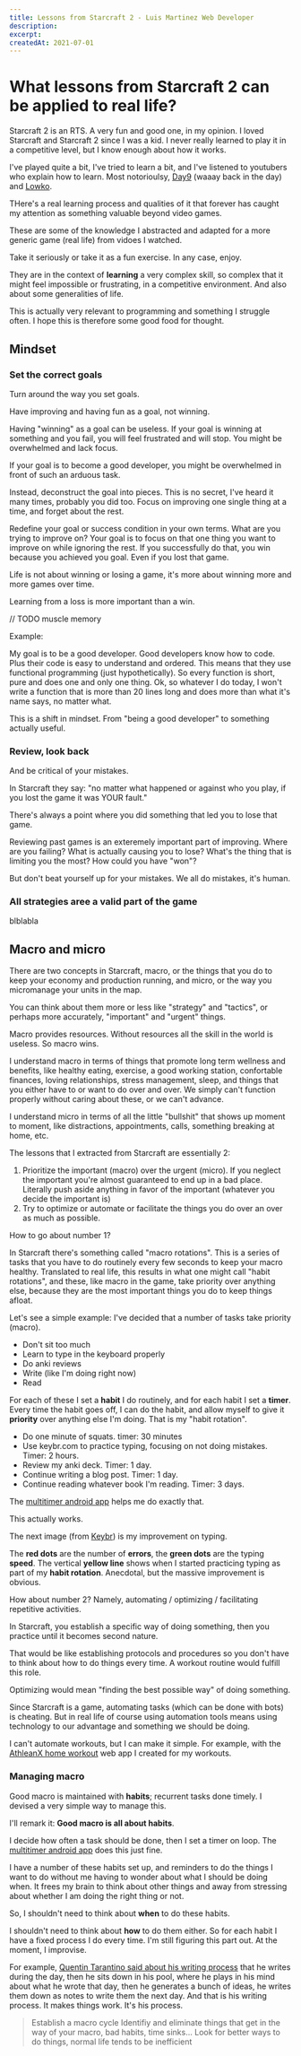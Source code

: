 ```yaml
---
title: Lessons from Starcraft 2 - Luis Martinez Web Developer
description:
excerpt:
createdAt: 2021-07-01
---
```


# What lessons from Starcraft 2 can be applied to real life?

Starcraft 2 is an RTS. A very fun and good one, in my opinion. I loved Starcraft and Starcraft 2 since I was a kid. I never really learned to play it in a competitive level, but I know enough about how it works.

I've played quite a bit, I've tried to learn a bit, and I've listened to youtubers who explain how to learn. Most notorioulsy, [Day9](https://www.youtube.com/channel/UCaxar6TBM-94_ezoS00fLkA) (waaay back in the day) and [Lowko](https://www.youtube.com/channel/UCZNTsLA6t6bRoj-5QRmqt_w).

THere's a real learning process and qualities of it that forever has caught my attention as something valuable beyond video games.

These are some of the knowledge I abstracted and adapted for a more generic game (real life) from vidoes I watched.

Take it seriously or take it as a fun exercise. In any case, enjoy.

They are in the context of **learning** a very complex skill, so complex that it might feel impossible or frustrating, in a competitive environment. And also about some generalities of life.

This is actually very relevant to programming and something I struggle often. I hope this is therefore some good food for thought.

## Mindset

### Set the correct goals

Turn around the way you set goals.

Have improving and having fun as a goal, not winning.

Having "winning" as a goal can be useless. If your goal is winning at something and you fail, you will feel frustrated and will stop. You might be overwhelmed and lack focus.

If your goal is to become a good developer, you might be overwhelmed in front of such an arduous task.

Instead, deconstruct the goal into pieces. This is no secret, I've heard it many times, probably you did too. Focus on improving one single thing at a time, and forget about the rest.

Redefine your goal or success condition in your own terms. What are you trying to improve on? Your goal is to focus on that one thing you want to improve on while ignoring the rest. If you successfully do that, you win because you achieved you goal. Even if you lost that game.

Life is not about winning or losing a game, it's more about winning more and more games over time.

Learning from a loss is more important than a win.

// TODO muscle memory

Example:

My goal is to be a good developer. Good developers know how to code. Plus their code is easy to understand and ordered. This means that they use functional programming (just hypothetically). So every function is short, pure and does one and only one thing. Ok, so whatever I do today, I won't write a function that is more than 20 lines long and does more than what it's name says, no matter what.

This is a shift in mindset. From "being a good developer" to something actually useful.

### Review, look back

And be critical of your mistakes.

In Starcraft they say: "no matter what happened or against who you play, if you lost the game it was YOUR fault."

There's always a point where you did something that led you to lose that game.

Reviewing past games is an exteremely important part of improving. Where are you failing? What is actually causing you to lose? What's the thing that is limiting you the most? How could you have "won"?

But don't beat yourself up for your mistakes. We all do mistakes, it's human.

### All strategies aree a valid part of the game

blblabla

## Macro and micro

There are two concepts in Starcraft, macro, or the things that you do to keep your economy and production running, and micro, or the way you micromanage your units in the map.

You can think about them more or less like "strategy" and "tactics", or perhaps more accurately, "important" and "urgent" things.

Macro provides resources. Without resources all the skill in the world is useless. So macro wins.

I understand macro in terms of things that promote long term wellness and benefits, like healthy eating, exercise, a good working station, confortable finances, loving relationships, stress management, sleep, and things that you either have to or want to do over and over. We simply can't function properly without caring about these, or we can't advance.

I understand micro in terms of all the little "bullshit" that shows up moment to moment, like distractions, appointments, calls, something breaking at home, etc.

The lessons that I extracted from Starcraft are essentially 2:

1. Prioritize the important (macro) over the urgent (micro). If you neglect the important you're almost guaranteed to end up in a bad place. Literally push aside anything in favor of the important (whatever you decide the important is)
2. Try to optimize or automate or facilitate the things you do over an over as much as possible.

How to go about number 1?

In Starcraft there's something called "macro rotations". This is a series of tasks that you have to do routinely every few seconds to keep your macro healthy. Translated to real life, this results in what one might call "habit rotations", and these, like macro in the game, take priority over anything else, because they are the most important things you do to keep things afloat.

Let's see a simple example: I've decided that a number of tasks take priority (macro).

- Don't sit too much
- Learn to type in the keyboard properly
- Do anki reviews
- Write (like I'm doing right now)
- Read

For each of these I set a **habit** I do routinely, and for each habit I set a **timer**. Every time the habit goes off, I can do the habit, and allow myself to give it **priority** over anything else I'm doing. That is my "habit rotation".

- Do one minute of squats. timer: 30 minutes
- Use keybr.com to practice typing, focusing on not doing mistakes. Timer: 2 hours.
- Review my anki deck. Timer: 1 day.
- Continue writing a blog post. Timer: 1 day.
- Continue reading whatever book I'm reading. Timer: 3 days.

The [multitimer android app](https://play.google.com/store/apps/details?id=com.jee.timer&hl=en&gl=US) helps me do exactly that.

This actually works.

The next image (from [Keybr](https://www.keybr.com/)) is my improvement on typing.

<base-img path="typing-chart_q9ezmm" alt="My typing speed improves dramatically after adding it to my habit rotation"></base-img>

The **red dots** are the number of **errors**, the **green dots** are the typing **speed**. The vertical **yellow line** shows when I started practicing typing as part of my **habit rotation**. Anecdotal, but the massive improvement is obvious.

How about number 2? Namely, automating / optimizing / facilitating repetitive activities.

In Starcraft, you establish a specific way of doing something, then you practice until it becomes second nature.

That would be like establishing protocols and procedures so you don't have to think about how to do things every time. A workout routine would fulfill this role.

Optimizing would mean "finding the best possible way" of doing something.

Since Starcraft is a game, automating tasks (which can be done with bots) is cheating. But in real life of course using automation tools means using technology to our advantage and something we should be doing.

I can't automate workouts, but I can make it simple. For example, with the [AthleanX home workout](https://ahtleanx-home-workout.netlify.app/) web app I created for my workouts.

### Managing macro

Good macro is maintained with **habits**; recurrent tasks done timely. I devised a very simple way to manage this.

I'll remark it: **Good macro is all about habits**.

I decide how often a task should be done, then I set a timer on loop. The [multitimer android app](https://play.google.com/store/apps/details?id=com.jee.timer&hl=en&gl=US) does this just fine.

I have a number of these habits set up, and reminders to do the things I want to do without me having to wonder about what I should be doing when. It frees my brain to think about other things and away from stressing about whether I am doing the right thing or not.

So, I shouldn't need to think about **when** to do these habits.

I shouldn't need to think about **how** to do them either. So for each habit I have a fixed process I do every time. I'm still figuring this part out. At the moment, I improvise.

For example, [Quentin Tarantino said about his writing process](https://www.youtube.com/watch?v=Yk7l_C9ADTk) that he writes during the day, then he sits down in his pool, where he plays in his mind about what he wrote that day, then he generates a bunch of ideas, he writes them down as notes to write them the next day. And that is his writing process. It makes things work. It's his process.

> Establish a macro cycle
> Identifiy and eliminate things that get in the way of your macro, bad habits, time sinks...
> Look for better ways to do things, normal life tends to be inefficient
